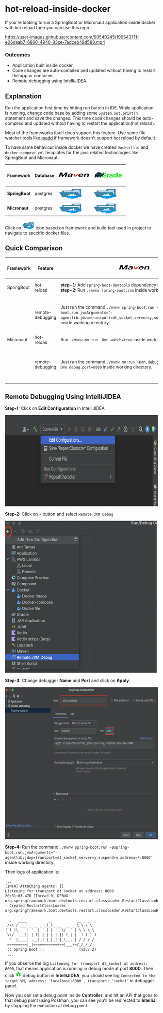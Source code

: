 # hot-reload-inside-docker

If you're looking to run a SpringBoot or Micronaut application inside docker with hot reload then
you can use this repo.

https://user-images.githubusercontent.com/90540245/199543711-e06daab7-6860-4940-83ce-7adceb49d588.mp4

### Outcomes

- Application built inside docker.
- Code changes are auto-compiled and updated without having to restart the app or container.
- Remote debugging using IntelliJIDEA.

## Explanation

Run the application first time by hitting run button in IDE. While application is running, change
code base by adding some `System.out.println` statement and save the changes. This time code changes
should be auto-compiled and updated without having to restart the application(hot reload).

Most of the frameworks itself does support this feature. Use some file watcher tools
like [modd](https://github.com/cortesi/modd) if framework doesn't support hot reload by default.

To have same behaviour inside docker we have created `Dockerfile` and `docker-compose.yml` templates
for the java related technologies like SpringBoot and Micronaut:

| Framework      | Database | <img src="./resources/maven-icon.svg" alt="maven" width="100" height="60">                                  | <img src="./resources/gradle-icon.svg" alt="maven" width="100" height="45"> |
|----------------|----------|-------------------------------------------------------------------------------------------------------------|-------|
| __SpringBoot__ | postgres | [<img src="./resources/folder_type_docker.svg" alt="folder" width="80" height="40"/>](./spring-postgres)    |[<img src="./resources/folder_type_docker.svg" alt="folder" width="80" height="40"/>](./spring-postgres)|
| __Micronaut__  | postgres | [<img src="./resources/folder_type_docker.svg" alt="folder" width="80" height="40"/>](./micronaut-postgres) | [<img src="./resources/folder_type_docker.svg" alt="folder" width="80" height="40"/>](./micronaut-postgres)|

Click on <img src="./resources/folder_type_docker.svg" alt="folder" width="40" height="30"/> icon
based on framework and build tool used in project to navigate to specific docker files.

## Quick Comparison

| Framework |Feature | <img src="./resources/maven-icon.svg" alt="maven" width="100" height="60">                                                   |<img src="./resources/gradle-icon.svg" alt="maven" width="100" height="45">|
|----------|-----|------------------------------------------------------------------------------------------------------------------------------|-----|
| SpringBoot |hot-reload| __step-1:__ Add `spring-boot-devtools` dependency to `pom.xml`. </br> __step-2:__ Run `./mvnw spring-boot:run` inside working directory. | __step-1:__ Add `org.springframework.boot:spring-boot-devtools` dependency to `build.gradle`. </br> __step-2__: Run `./gradlew bootRun` inside working directory.|
|          |remote-debugging| Just run the command `./mvnw spring-boot:run -Dspring-boot.run.jvmArguments="-agentlib:jdwp=transport=dt_socket,server=y,suspend=n,address=*:8000"` inside working directory. | __step-1:__ Add task </br>`bootRun { jvmArgs=["-agentlib:jdwp=transport=dt_socket,server=y,suspend=n,address=*:8000"] }`</br> to `build.gradle`</br></br> __step-2__: Run `./gradlew bootRun` inside working directory.|
|Micronaut|hot-reload| Run `./mvnw mn:run -Dmn.watch=true` inside working directory                                                                 | Run `./gradlew run -t` inside working directory, Here `-t` enables continious build.|
|          |remote-debugging| Just run the command `./mvnw mn:run -Dmn.debug -Dmn.debug.host=* -Dmn.debug.port=8000` inside working directory.| __step-1:__ Add task </br>`run { jvmArgs=["-agentlib:jdwp=transport=dt_socket,server=y,suspend=n,address=*:8000"] }`</br> to `build.gradle`</br></br> __step-2__: Run `./gradlew run -t` inside working directory.

## Remote Debugging Using IntelliJIDEA

__Step-1:__ Click on __Edit Configuration__ in IntelliJIDEA

<img src="./resources/remote-debug-1.png" width="800" height="300">

__Step-2:__ Click on `+` button and select `Remote JVM Debug`

<img src="./resources/remote-debug-2.png" width="500" height="500">

__Step-3:__ Change debugger __Name__ and __Port__ and click on __Apply__.

<img src="./resources/remote-debug-3.png" width="800" height="500">

__Step-4:__ Run the
command `./mvnw spring-boot:run -Dspring-boot.run.jvmArguments="-agentlib:jdwp=transport=dt_socket,server=y,suspend=n,address=*:8000"`
inside
working directory.

Then logs of application is:

```
...
[INFO] Attaching agents: []
Listening for transport dt_socket at address: 8000
20:31:03.470 [Thread-0] DEBUG org.springframework.boot.devtools.restart.classloader.RestartClassLoader - Created RestartClassLoader org.springframework.boot.devtools.restart.classloader.RestartClassLoader@14b1ba40

  .   ____          _            __ _ _
 /\\ / ___'_ __ _ _(_)_ __  __ _ \ \ \ \
( ( )\___ | '_ | '_| | '_ \/ _` | \ \ \ \
 \\/  ___)| |_)| | | | | || (_| |  ) ) ) )
  '  |____| .__|_| |_|_| |_\__, | / / / /
 =========|_|==============|___/=/_/_/_/
 :: Spring Boot ::                (v2.7.2)
 ...
```

If you observe the log `Listening for transport dt_socket at address: 8000`, that means application
is running in debug mode at port __8000__. Then
click <img src="./resources/debugger.png" width="20" height="20" alt="debugger button"/> debug
button in __IntelliJIDEA__, you should see
log `Connected to the target VM, address: 'localhost:8000', transport: 'socket'` in debugger panel.

Now you can set a debug point inside __Controller__, and hit an API that goes to that debug
point using Postman, you can see you'll be redirected to __IntelliJ__ by stopping the execution at
debug point.
